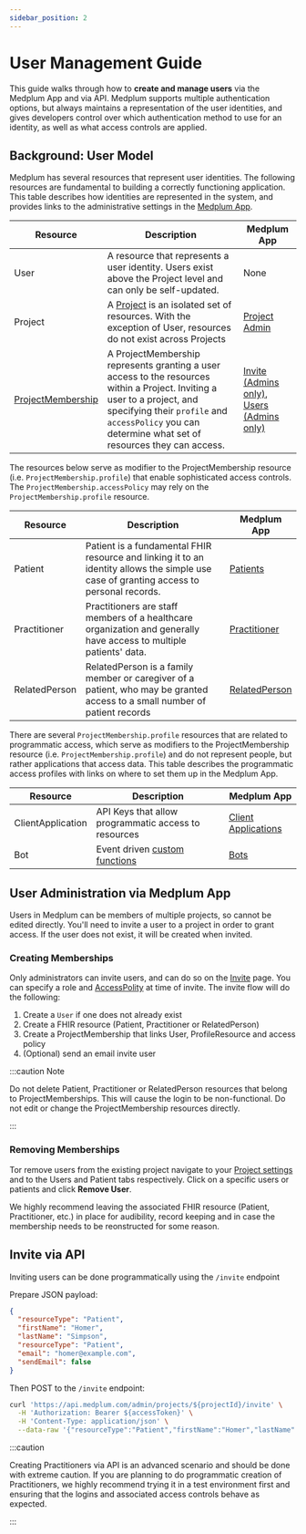 ```yaml
---
sidebar_position: 2
---
```


# User Management Guide

This guide walks through how to **create and manage users** via the Medplum App and via API. Medplum supports multiple authentication options, but always maintains a representation of the user identities, and gives developers control over which authentication method to use for an identity, as well as what access controls are applied.

## Background: User Model

Medplum has several resources that represent user identities. The following resources are fundamental to building a correctly functioning application. This table describes how identities are represented in the system, and provides links to the administrative settings in the [Medplum App](https://app.medplum.com).

| Resource                                                      | Description                                                                                                                                                                                                                       | Medplum App                                                                                                              |
| ------------------------------------------------------------- | --------------------------------------------------------------------------------------------------------------------------------------------------------------------------------------------------------------------------------- | ------------------------------------------------------------------------------------------------------------------------ |
| User                                                          | A resource that represents a user identity. Users exist above the Project level and can only be self-updated.                                                                                                                     | None                                                                                                                     |
| Project                                                       | A [Project](/docs/tutorials/register#medplum-projects) is an isolated set of resources. With the exception of User, resources do not exist across Projects                                                                        | [Project Admin](https://app.medplum.com/admin/project)                                                                   |
| [ProjectMembership](/docs/api/fhir/medplum/projectmembership) | A ProjectMembership represents granting a user access to the resources within a Project. Inviting a user to a project, and specifying their `profile` and `accessPolicy` you can determine what set of resources they can access. | [Invite (Admins only)](https://app.medplum.com/admin/invite), [Users (Admins only)](https://app.medplum.com/admin/users) |

The resources below serve as modifier to the ProjectMembership resource (i.e. `ProjectMembership.profile`) that enable sophisticated access controls. The `ProjectMembership.accessPolicy` may rely on the `ProjectMembership.profile` resource.

| Resource      | Description                                                                                                                             | Medplum App                                            |
| ------------- | --------------------------------------------------------------------------------------------------------------------------------------- | ------------------------------------------------------ |
| Patient       | Patient is a fundamental FHIR resource and linking it to an identity allows the simple use case of granting access to personal records. | [Patients](https://app.medplum.com/Patient)            |
| Practitioner  | Practitioners are staff members of a healthcare organization and generally have access to multiple patients' data.                      | [Practitioner](https://app.medplum.com/Practitioner)   |
| RelatedPerson | RelatedPerson is a family member or caregiver of a patient, who may be granted access to a small number of patient records              | [RelatedPerson](https://app.medplum.com/RelatedPerson) |

There are several `ProjectMembership.profile` resources that are related to programmatic access, which serve as modifiers to the ProjectMembership resource (i.e. `ProjectMembership.profile`) and do not represent people, but rather applications that access data. This table describes the programmatic access profiles with links on where to set them up in the Medplum App.

| Resource          | Description                                            | Medplum App                                                  |
| ----------------- | ------------------------------------------------------ | ------------------------------------------------------------ |
| ClientApplication | API Keys that allow programmatic access to resources   | [Client Applications](https://app.medplum.com/admin/clients) |
| Bot               | Event driven [custom functions](/docs/bots/bot-basics) | [Bots](https://app.medplum.com/Bot)                          |

## User Administration via Medplum App

Users in Medplum can be members of multiple projects, so cannot be edited directly. You'll need to invite a user to a project in order to grant access. If the user does not exist, it will be created when invited.

### Creating Memberships

Only administrators can invite users, and can do so on the [Invite](https://app.medplum.com/admin/invite) page. You can specify a role and [AccessPolity](/docs/auth/access-control) at time of invite. The invite flow will do the following:

1. Create a `User` if one does not already exist
2. Create a FHIR resource (Patient, Practitioner or RelatedPerson)
3. Create a ProjectMembership that links User, ProfileResource and access policy
4. (Optional) send an email invite user

:::caution Note

Do not delete Patient, Practitioner or RelatedPerson resources that belong to ProjectMemberships. This will cause the login to be non-functional. Do not edit or change the ProjectMembership resources directly.

:::

### Removing Memberships

Tor remove users from the existing project navigate to your [Project settings](https://app.medplum.com/admin/project) and to the Users and Patient tabs respectively. Click on a specific users or patients and click **Remove User**.

We highly recommend leaving the associated FHIR resource (Patient, Practitioner, etc.) in place for audibility, record keeping and in case the membership needs to be reonstructed for some reason.

## Invite via API

Inviting users can be done programmatically using the `/invite` endpoint

Prepare JSON payload:

```json
{
  "resourceType": "Patient",
  "firstName": "Homer",
  "lastName": "Simpson",
  "resourceType": "Patient",
  "email": "homer@example.com",
  "sendEmail": false
}
```

Then POST to the `/invite` endpoint:

```bash
curl 'https://api.medplum.com/admin/projects/${projectId}/invite' \
  -H 'Authorization: Bearer ${accessToken}' \
  -H 'Content-Type: application/json' \
  --data-raw '{"resourceType":"Patient","firstName":"Homer","lastName":"Simpson","email":"homer@example.com", "sendEmail":"false"}'
```

:::caution

Creating Practitioners via API is an advanced scenario and should be done with extreme caution. If you are planning to do programmatic creation of Practitioners, we highly recommend trying it in a test environment first and ensuring that the logins and associated access controls behave as expected.

:::

